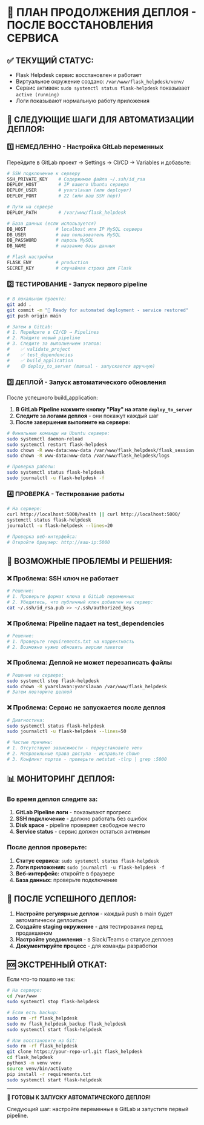 # 🚀 ПЛАН ПРОДОЛЖЕНИЯ ДЕПЛОЯ - ПОСЛЕ ВОССТАНОВЛЕНИЯ СЕРВИСА

## ✅ **ТЕКУЩИЙ СТАТУС:**
- Flask Helpdesk сервис восстановлен и работает
- Виртуальное окружение создано: `/var/www/flask_helpdesk/venv/`
- Сервис активен: `sudo systemctl status flask-helpdesk` показывает `active (running)`
- Логи показывают нормальную работу приложения

## 🎯 **СЛЕДУЮЩИЕ ШАГИ ДЛЯ АВТОМАТИЗАЦИИ ДЕПЛОЯ:**

### 1️⃣ **НЕМЕДЛЕННО - Настройка GitLab переменных**

Перейдите в GitLab проект → Settings → CI/CD → Variables и добавьте:

```bash
# SSH подключение к серверу
SSH_PRIVATE_KEY    # Содержимое файла ~/.ssh/id_rsa
DEPLOY_HOST        # IP вашего Ubuntu сервера
DEPLOY_USER        # yvarslavan (или deployer)
DEPLOY_PORT        # 22 (или ваш SSH порт)

# Пути на сервере
DEPLOY_PATH        # /var/www/flask_helpdesk

# База данных (если используется)
DB_HOST           # localhost или IP MySQL сервера
DB_USER           # ваш пользователь MySQL
DB_PASSWORD       # пароль MySQL
DB_NAME           # название базы данных

# Flask настройки
FLASK_ENV         # production
SECRET_KEY        # случайная строка для Flask
```

### 2️⃣ **ТЕСТИРОВАНИЕ - Запуск первого pipeline**

```bash
# В локальном проекте:
git add .
git commit -m "🚀 Ready for automated deployment - service restored"
git push origin main

# Затем в GitLab:
# 1. Перейдите в CI/CD → Pipelines
# 2. Найдите новый pipeline
# 3. Следите за выполнением этапов:
#    ✅ validate_project
#    ✅ test_dependencies
#    ✅ build_application
#    🟡 deploy_to_server (manual - запускается вручную)
```

### 3️⃣ **ДЕПЛОЙ - Запуск автоматического обновления**

После успешного build_application:

1. **В GitLab Pipeline нажмите кнопку "Play" на этапе `deploy_to_server`**
2. **Следите за логами деплоя** - они покажут каждый шаг
3. **После завершения выполните на сервере:**

```bash
# Финальные команды на Ubuntu сервере:
sudo systemctl daemon-reload
sudo systemctl restart flask-helpdesk
sudo chown -R www-data:www-data /var/www/flask_helpdesk/flask_session
sudo chown -R www-data:www-data /var/www/flask_helpdesk/logs

# Проверка работы:
sudo systemctl status flask-helpdesk
sudo journalctl -u flask-helpdesk -f
```

### 4️⃣ **ПРОВЕРКА - Тестирование работы**

```bash
# На сервере:
curl http://localhost:5000/health || curl http://localhost:5000/
systemctl status flask-helpdesk
journalctl -u flask-helpdesk --lines=20

# Проверка веб-интерфейса:
# Откройте браузер: http://ваш-ip:5000
```

## 🔧 **ВОЗМОЖНЫЕ ПРОБЛЕМЫ И РЕШЕНИЯ:**

### ❌ **Проблема: SSH ключ не работает**
```bash
# Решение:
# 1. Проверьте формат ключа в GitLab переменных
# 2. Убедитесь, что публичный ключ добавлен на сервер:
cat ~/.ssh/id_rsa.pub >> ~/.ssh/authorized_keys
```

### ❌ **Проблема: Pipeline падает на test_dependencies**
```bash
# Решение:
# 1. Проверьте requirements.txt на корректность
# 2. Возможно нужно обновить версии пакетов
```

### ❌ **Проблема: Деплой не может перезаписать файлы**
```bash
# Решение на сервере:
sudo systemctl stop flask-helpdesk
sudo chown -R yvarslavan:yvarslavan /var/www/flask_helpdesk
# Затем повторите деплой
```

### ❌ **Проблема: Сервис не запускается после деплоя**
```bash
# Диагностика:
sudo systemctl status flask-helpdesk
sudo journalctl -u flask-helpdesk --lines=50

# Частые причины:
# 1. Отсутствуют зависимости - переустановите venv
# 2. Неправильные права доступа - исправьте chown
# 3. Конфликт портов - проверьте netstat -tlnp | grep :5000
```

## 📊 **МОНИТОРИНГ ДЕПЛОЯ:**

### Во время деплоя следите за:
1. **GitLab Pipeline логи** - показывают прогресс
2. **SSH подключение** - должно работать без ошибок
3. **Disk space** - pipeline проверяет свободное место
4. **Service status** - сервис должен остаться активным

### После деплоя проверьте:
1. **Статус сервиса:** `sudo systemctl status flask-helpdesk`
2. **Логи приложения:** `sudo journalctl -u flask-helpdesk -f`
3. **Веб-интерфейс:** откройте в браузере
4. **База данных:** проверьте подключение

## 🎉 **ПОСЛЕ УСПЕШНОГО ДЕПЛОЯ:**

1. **Настройте регулярные деплои** - каждый push в main будет автоматически деплоиться
2. **Создайте staging окружение** - для тестирования перед продакшеном
3. **Настройте уведомления** - в Slack/Teams о статусе деплоев
4. **Документируйте процесс** - для команды разработки

## 🆘 **ЭКСТРЕННЫЙ ОТКАТ:**

Если что-то пошло не так:

```bash
# На сервере:
cd /var/www
sudo systemctl stop flask-helpdesk

# Если есть backup:
sudo rm -rf flask_helpdesk
sudo mv flask_helpdesk_backup flask_helpdesk
sudo systemctl start flask-helpdesk

# Или восстановите из Git:
sudo rm -rf flask_helpdesk
git clone https://your-repo-url.git flask_helpdesk
cd flask_helpdesk
python3 -m venv venv
source venv/bin/activate
pip install -r requirements.txt
sudo systemctl start flask-helpdesk
```

---

**🚀 ГОТОВЫ К ЗАПУСКУ АВТОМАТИЧЕСКОГО ДЕПЛОЯ!**

Следующий шаг: настройте переменные в GitLab и запустите первый pipeline.
